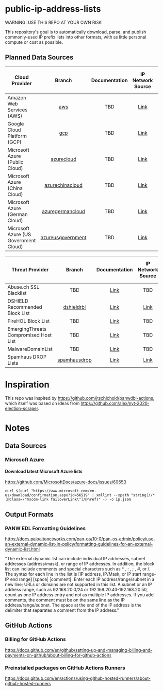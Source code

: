 # public-ip-address-lists

WARNING: USE THIS REPO AT YOUR OWN RISK

This repository's goal is to automatically download, parse, and publish commonly-used IP prefix lists into other formats, with as little personal compute or cost as possible.

## Planned Data Sources

| Cloud Provider | Branch | Documentation | IP Network Source | Source is EDL-ready? |
| --- | :-: | :-: | :-: | :-: |
| Amazon Web Services (AWS) | [aws](https://github.com/chrisswinford/public-ip-address-lists/tree/aws) | TBD | [Link](https://ip-ranges.amazonaws.com/ip-ranges.json) | No |
| Google Cloud Platform (GCP) | [gcp](https://github.com/chrisswinford/public-ip-address-lists/tree/gcp) | TBD | [Link](https://www.gstatic.com/ipranges/cloud.json) | No |
| Microsoft Azure (Public Cloud) | [azurecloud](https://github.com/chrisswinford/public-ip-address-lists/tree/azurecloud) | TBD | [Link](https://www.microsoft.com/en-us/download/confirmation.aspx?id=56519) | No |
| Microsoft Azure (China Cloud) | [azurechinacloud](https://github.com/chrisswinford/public-ip-address-lists/tree/azurechinacloud) | TBD | [Link](https://www.microsoft.com/en-us/download/details.aspx?id=57062) | No |
| Microsoft Azure (German Cloud) | [azuregermancloud](https://github.com/chrisswinford/public-ip-address-lists/tree/azuregermancloud) | TBD | [Link](https://www.microsoft.com/en-us/download/details.aspx?id=57064) | No |
| Microsoft Azure (US Government Cloud) | [azureusgovernment](https://github.com/chrisswinford/public-ip-address-lists/tree/azureusgovernment) | TBD | [Link](https://www.microsoft.com/en-us/download/details.aspx?id=57063) | No |

| Threat Provider | Branch | Documentation | IP Network Source | Source is EDL-ready? |
| --- | :-: | :-: | :-: | :-: |
| Abuse.ch SSL Blacklist | TBD | [Link](https://sslbl.abuse.ch/blacklist/) | TBD | TBD |
| DSHIELD Recommended Block List | [dshieldrbl](https://github.com/chrisswinford/public-ip-address-lists/tree/dshieldrbl) | [Link](https://www.dshield.org/xml.html) | [Link](https://www.dshield.org/block.txt) | No |
| FireHOL Block List | TBD | [Link](https://iplists.firehol.org/) | TBD | TBD |
| EmergingThreats Compromised Host List | TBD | [Link](https://doc.emergingthreats.net/bin/view/Main/CompromisedHost) | TBD | TBD |
| MalwareDomainList | TBD | [Link](https://www.malwaredomainlist.com/) | TBD | TBD |
| Spamhaus DROP Lists | [spamhausdrop](https://github.com/chrisswinford/public-ip-address-lists/tree/spamhausdrop) | [Link](https://www.spamhaus.org/drop/) | [Link](https://www.spamhaus.org/drop/drop.txt) | Yes |


# Inspiration
This repo was inspired by https://github.com/jtschichold/panwdbl-actions, which itself was based on ideas from https://github.com/alex/nyt-2020-election-scraper.

# Notes

## Data Sources

### Microsoft Azure

#### Download latest Microsoft Azure lists
https://github.com/MicrosoftDocs/azure-docs/issues/60553

```curl $(curl "https://www.microsoft.com/en-us/download/confirmation.aspx?id=56519" | xmllint --xpath "string(//*[@class=\"mscom-link failoverLink\"]/@href)" -) -o ip.json```

## Output Formats

### PANW EDL Formatting Guidelines
https://docs.paloaltonetworks.com/pan-os/10-0/pan-os-admin/policy/use-an-external-dynamic-list-in-policy/formatting-guidelines-for-an-external-dynamic-list.html

"The external dynamic list can include individual IP addresses, subnet addresses (address/mask), or range of IP addresses. In addition, the block list can include comments and special characters such as * , : , ; , #, or /. The syntax for each line in the list is [IP address, IP/Mask, or IP start range-IP end range] [space] [comment].
Enter each IP address/range/subnet in a new line; URLs or domains are not supported in this list. A subnet or an IP address range, such as 92.168.20.0/24 or 192.168.20.40-192.168.20.50, count as one IP address entry and not as multiple IP addresses. If you add comments, the comment must be on the same line as the IP address/range/subnet. The space at the end of the IP address is the delimiter that separates a comment from the IP address."

## GitHub Actions

### Billing for GitHub Actions
https://docs.github.com/en/github/setting-up-and-managing-billing-and-payments-on-github/about-billing-for-github-actions

### Preinstalled packages on GitHub Actions Runners
https://docs.github.com/en/actions/using-github-hosted-runners/about-github-hosted-runners



